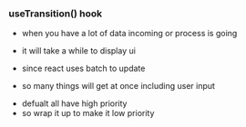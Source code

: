### useTransition() hook

- when you have a lot of data incoming or process is going
- it will take a while to display ui

- since react uses batch to update
- so many things will get at once including user input


<!-- ! It wll help to get priority  -->

- defualt all have high priority
- so wrap it up to make it low priority


